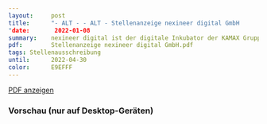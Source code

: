 ```yaml
---
layout:     post
title:      "- ALT - - ALT - Stellenanzeige nexineer digital GmbH
"date:       2022-01-08
summary:    nexineer digital ist der digitale Inkubator der KAMAX Gruppe, ein traditionell erfolgreiches Unternehmen in der Maschinenbaubranche.
pdf:        Stellenanzeige nexineer digital GmbH.pdf
tags: Stellenausschreibung
until:		2022-04-30
color:      E9EFFF
---
```


<a class="btn btn-primary" href="{{ site.url }}/attachments/{{page.pdf}}">PDF anzeigen</a>

<h3>Vorschau (nur auf Desktop-Geräten)</h3>
<div class="d-none d-sm-block">
    <object data="{{ site.url }}/attachments/{{page.pdf}}" width="100%" height="1010" type='application/pdf'>
    </object>
</div>
